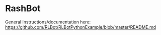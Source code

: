 # RashBot

General Instructions/documentation here: https://github.com/RLBot/RLBotPythonExample/blob/master/README.md
